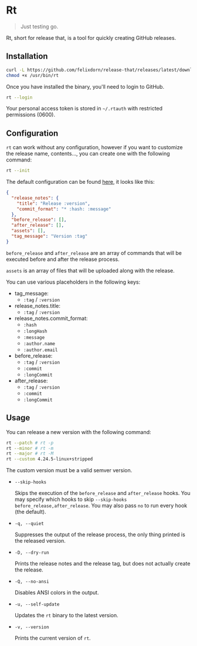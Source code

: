 # Rt

> Just testing go.

Rt, short for release that, is a tool for quickly creating GitHub releases.

## Installation

```bash
curl -L https://github.com/felixdorn/release-that/releases/latest/download/release-that -o /usr/bin/rt
chmod +x /usr/bin/rt
```

Once you have installed the binary, you'll need to login to GitHub.

```bash
rt --login
```

Your personal access token is stored in `~/.rtauth` with restricted permissions (0600).

## Configuration

`rt` can work without any configuration, however if you want to customize the release name, contents..., you can create
one with the following command:

```bash
rt --init
```

The default configuration can be found [here](_config.json), it looks like this:

```json
{
  "release_notes": {
    "title": "Release :version",
    "commit_format": "* :hash: :message"
  },
  "before_release": [],
  "after_release": [],
  "assets": [],
  "tag_message": "Version :tag"
}
```

<!-- This sentence has been written by Github Copilot ¯\_(ツ)_/¯ -->
`before_release` and `after_release` are an array of commands that will be executed before and after the release
process.

`assets` is an array of files that will be uploaded along with the release.

You can use various placeholders in the following keys:

* tag_message:
    * `:tag` / `:version`
* release_notes.title:
    * `:tag` / `:version`
* release_notes.commit_format:
    * `:hash`
    * `:longHash`
    * `:message`
    * `:author.name`
    * `:author.email`
* before_release:
    * `:tag` / `:version`
    * `:commit`
    * `:longCommit`
* after_release:
    * `:tag` / `:version`
    * `:commit`
    * `:longCommit`

## Usage

You can release a new version with the following command:

```bash
rt --patch # rt -p
rt --minor # rt -m
rt --major # rt -M
rt --custom 4.24.5-linux+stripped 
```

The custom version must be a valid semver version.

* `--skip-hooks`

  Skips the execution of the `before_release` and `after_release` hooks. You may specify which hooks to
  skip `--skip-hooks before_release,after_release`. You may also pass `no` to run every hook (the default).

* `-q, --quiet`

  Suppresses the output of the release process, the only thing printed is the released version.

* `-D, --dry-run`

  Prints the release notes and the release tag, but does not actually create the release.

* `-Q, --no-ansi`

  Disables ANSI colors in the output.

* `-u, --self-update`

  Updates the `rt` binary to the latest version.

* `-v, --version`

  Prints the current version of `rt`.
